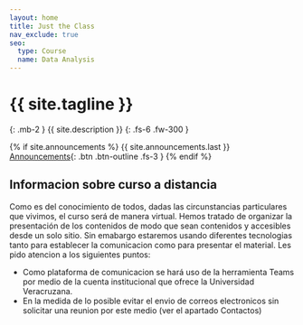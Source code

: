 ```yaml
---
layout: home
title: Just the Class
nav_exclude: true
seo:
  type: Course
  name: Data Analysis
---
```


# {{ site.tagline }}
{: .mb-2 }
{{ site.description }}
{: .fs-6 .fw-300 }

{% if site.announcements %}
{{ site.announcements.last }}
[Announcements](announcements.md){: .btn .btn-outline .fs-3 }
{% endif %}


## Informacion sobre curso a distancia
Como es del conocimiento de todos, dadas las circunstancias particulares que vivimos, el curso será de manera virtual. Hemos tratado de organizar la presentación de los contenidos de modo que sean contenidos y accesibles desde un solo sitio. Sin emabargo estaremos usando diferentes tecnologias tanto para establecer la comunicacion como para presentar el material. Les pido atencion a los siguientes puntos:
* Como plataforma de comunicacion se hará uso de la herramienta Teams por medio de la cuenta institucional que ofrece la Universidad Veracruzana. 
* En la medida de lo posible evitar el envio de correos electronicos sin solicitar una reunion por este medio (ver el apartado Contactos)
